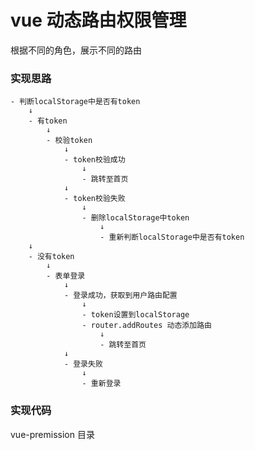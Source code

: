 # vue 动态路由权限管理
根据不同的角色，展示不同的路由

### 实现思路

	- 判断localStorage中是否有token
		↓
		- 有token
			↓
			- 校验token
				↓
				- token校验成功
					↓
					- 跳转至首页
				↓
				- token校验失败
					↓
					- 删除localStorage中token
						↓
						- 重新判断localStorage中是否有token
		↓
		- 没有token
			↓
			- 表单登录
				↓
				- 登录成功，获取到用户路由配置
					↓
					- token设置到localStorage
					- router.addRoutes 动态添加路由
						↓
						- 跳转至首页
				↓
				- 登录失败
					↓
					- 重新登录

### 实现代码

vue-premission 目录